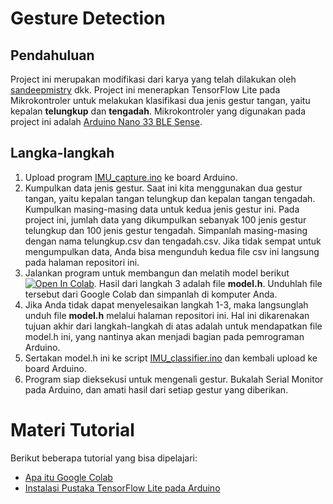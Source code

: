 # Gesture Detection
## Pendahuluan
Project ini merupakan modifikasi dari karya yang telah dilakukan oleh [sandeepmistry](https://github.com/arduino/ArduinoTensorFlowLiteTutorials) dkk. Project ini menerapkan TensorFlow Lite pada Mikrokontroler untuk melakukan klasifikasi dua jenis gestur tangan, yaitu kepalan **telungkup** dan **tengadah**. Mikrokontroler yang digunakan pada project ini adalah [Arduino Nano 33 BLE Sense](https://store.arduino.cc/arduino-nano-33-ble-sense-with-headers).
## Langka-langkah
1. Upload program [IMU_capture.ino](https://github.com/kusuma86/Webinar/blob/master/HandGesture/Sketches/IMU_capture/IMU_capture.ino) ke board Arduino.
2. Kumpulkan data jenis gestur. Saat ini kita menggunakan dua gestur tangan, yaitu kepalan tangan telungkup dan kepalan tangan tengadah. Kumpulkan masing-masing data untuk kedua jenis gestur ini. Pada project ini, jumlah data yang dikumpulkan sebanyak 100 jenis gestur telungkup dan 100 jenis gestur tengadah. Simpanlah masing-masing dengan nama telungkup.csv dan tengadah.csv. Jika tidak sempat untuk mengumpulkan data, Anda bisa mengunduh kedua file csv ini langsung pada halaman repositori ini.
3. Jalankan program untuk membangun dan melatih model berikut [![Open In Colab](https://colab.research.google.com/assets/colab-badge.svg)](https://colab.research.google.com/github/kusuma86/Webinar/blob/master/HandGesture/Train/Train_gesture.ipynb). Hasil dari langkah 3 adalah file **model.h**. Unduhlah file tersebut dari Google Colab dan simpanlah di komputer Anda.
4. Jika Anda tidak dapat menyelesaikan langkah 1-3, maka langsunglah unduh file **model.h** melalui halaman repositori ini. Hal ini dikarenakan tujuan akhir dari langkah-langkah di atas adalah untuk mendapatkan file model.h ini, yang nantinya akan menjadi bagian pada pemrograman Arduino.
5. Sertakan model.h ini ke script [IMU_classifier.ino](https://github.com/kusuma86/Webinar/blob/master/HandGesture/Sketches/IMU_classifier/IMU_classifier.ino) dan kembali upload ke board Arduino.
6. Program siap dieksekusi untuk mengenali gestur. Bukalah Serial Monitor pada Arduino, dan amati hasil dari setiap gestur yang diberikan.

# Materi Tutorial
Berikut beberapa tutorial yang bisa dipelajari:
* [Apa itu Google Colab](https://tutorkeren.com/artikel/deep-learning-apa-itu-google-colab.htm)
* [Instalasi Pustaka TensorFlow Lite pada Arduino](https://tutorkeren.com/artikel/deep-learning-apa-itu-google-colab.htm)
